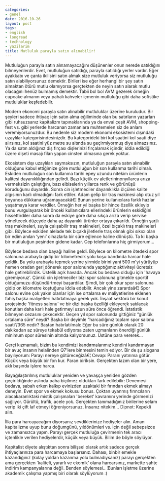 ```yaml
---
categories:
- genel
date: 2016-10-26
layout: post
tags:
- english
- longread
- technology
- yazilarim
title: Mutluluk parayla satın alınabilir!
---
```


Mutluluğun parayla satın alınamayacağını düşünenler onun nerede satıldığını bilmeyenlerdir. Evet, mutluluğun satıldığı, parayla satıldığı yerler vardır. Eğer ayakkabı ve çanta ikilisini satın almak size mutluluk veriyorsa siz mutluluğu satın alabiliyorsunuz demektir. Birileri ise eğer herhangi bir şey satın almaktan ötürü mutlu olamıyorsa gerçtekten de neyin satın alarak mutlu olacağını henüz bulmamış demektir. Tabii bol bol AVM gezerek örneğin cupcake almanın veya pahalı kahveler içmenin mutluluğu gibi daha sofistike mutluluklar keşfedebilir.

Modern ekonomi parayla satın alınabilir mutluluklar üzerine kuruludur. Bir şeyleri sadece ihtiyaç için satın alma eğiliminde olan bu satırların yazarları gibi ruhsuzsanız kapitalizm tapınaklarında ya da envai çeşit AVM, shopping-fest vs. gibi yerlerde harcanan zamanlara muhtemelen siz de anlam veremiyorsunuzdur. Bu nedenle siz modern ekonomi ekosistemi dışındaki uzaylılar kategorisindesinizdir. Bu kategorideki biri kol saatini kol saati diye alırsınız, kol saatini yüz metre su altında su geçirmiyormuş diye almazsınız. Ya da satın aldığınız diş fırçası dişlerinizi fırçalamak içindir, iddia edildiği üzere dişeti masajı filan yapan cinsten olmasına gerek yoktur.

Ekosistem dışı uzaylıları saymaksızın, mutluluğun parayla satın alınabilir olduğunu kabul ettiğimize göre mutluluğun bir son kullanma tarihi olmalı. Eskiden mutluluğun son kullanma tarihi epey uzundu nitekim ürünlerin kalitesi dayanıklılığından gelirdi. Bazı küçük ev aletlerininonyıllarca arıza vermeksizin çalıştığını, bazı elbiselerin yıllarca renk ve görünüşü koruduğunu duyardık. Sonra cin işletmeciler dayanıklıkla ölçülen kalite algısının karlı olmadığını fark ettiler. Adam gelip bir traş makinesi alıp otuz yıl boyunca dükkana uğramayacakâ€¦ Bunun yerine kullanıcılara farklı hazlar yaşatmaya karar verdiler. Örneğin her yıl başka bir hince özellik ekleyip bunu vurgulayarak bir önceki kullanıcılara ellerindeki ürünlerin eskidiğini hissettirdiler daha sonra da eskiye göre daha sıkça arıza verip servise yöneltecek düzeyde daha az dayanıklı ürünler ortaya çıkarıldı. Örneğin şarjlı traş makineleri, suyla çalışabilir traş makineleri, özel bıçaklı traş makineleri gibi. Böylece eskiden alelade tek bıçaklı jiletlerle traş olmak gibi sıkıcı olan bir edim anılan ‘yeni’ cihazlarla bir süre eğlence haline dönüştü. Ta ki başka bir mutluluğun peşinden gidene kadar. Cep telefonlarına hiç girmiyorum…

Böylece bedava olan bayağı haline geldi. Böylece on kilometre ötedeki spor salonuna arabayla gidip bir kilometrecik yolu koşu bandında harcar hale geldik. Bu yolu arabayla tepmek yerine yirmide birini yani 500 m'yi yürüyüp hemen oradan geri dönerek spor salonunda yaptığımız aktiviteyi ücretsiz hale getirebilirdik. Üstelik açık havada. Ancak bu bedava olduğu için 'havaya giremiyoruz’. Çünkü cin işletmeciler bizi spor salonuna gitmekle sportif olduğumuzu düşündürtmeyi başardılar. Şimdi, bir çok okur spor salonuna gidip on kilometre koştuğunu iddia edebilir. Ancak yine zarardaâ€¦ Spor salonu evine çok yakın olanlar için ise ortalama ev maliyetlerine eklenen fahiş başka maliyetleri hatırlatmaya gerek yok. İnşaat sektörü bir konut projesinde 'fitness salonu’ ve bir dizi başka özelliği ekleyerek satılacak konutları daha karlı hale getirmeyi uzun süre önce öğrendi. İstatistik bilmeyen cezasını çekecektir. Geçen yıl spor salonunda gittiğiniz “günlük ortalama süre” neydi? Başka bir deyimle “harcadığınız toplam spor salonu saati”/365 nedir? Baştan hatırlatılmalı: Eğer bu süre günlük olarak 20 dakikadan az süreye tekabül ediyorsa zaten uzmanların önerdiği günlük minimum spor süresinin altında kalıyorsunuz. Üstüne para vererek…

Gerçi kızmamalı, bizim bu kendimizi kandırmalarımız kendini kandırmayan bir avuç insanın helalinden Q7'lere binmesini temin ediyor. Bir de şu slogana bayılıyorum: Parayı nereye götüreceğizâ€¦ Cevap: Paranı yatırıma götür. Küçük veya büyük bir fon kur. Paran biriksin. Gerçekten lazım olan bir yere, aklı başında işlere harca.

Bayağılaştırılmış mutluluklar yeniden ve yavaşça yeniden gözden geçirildiğinde aslında paha biçilmez oldukları fark edilebilir: Denemesi bedava, sabah erken kalkıp evinizden uzaktaki bir fırından ekmek almayı deneyin. Evet spor ve ekmek kokusu bonus. Çoktan uyanmış fırıncıların alacakaranlıktaki mistik çalışmaları 'bereket’ kavramını yerinde görmenizi sağlıyor. Gürültü, trafik, acele yok. Gerçekten tanımadığınız birilerine selam verip iki çift laf etmeyi öğreniyorsunuz. İnsanız nitekim… Dipnot: Kepekli alın.

İlla para harcayacağım diyorsanız sevdiklerinize hediyeler alın. Aman kapitalizme uyup bunu doğumgünü, yıldönümleri vs. için değil sebepsizce ve zamansızca yapın. Parayı gerçek mutluluğa çevirmenin tek aracı içtenlikle verilen hediyelerdir, küçük veya büyük. Bilim de böyle söylüyor.

Kapitalist diyete alıştıktan sonra bilişsel olarak artık sadece gerçek ihtiyaçlarınıza para harcamaya başlarsınız. Dahası, binbir emekle kazandığınız (kolay yoldan kazanma yolu bulmadıysanız) parayı gerçekten ama gerçekten 'kaliteli, yararlı ve ekomik’ olana harcarsınız, markette sahte indirim kampanyalarına değil. Benden söylemesi.. ¦Bunları işletme üzerine akademik çalışma yapmış biri olarak söylüyorum :)
